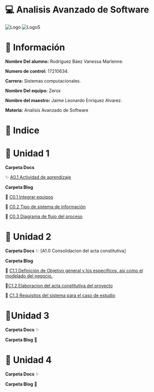# :computer: Analisis Avanzado de Software #

![Logo](img/logo_TECT.png)
![LogoS](img/LogoSistemas.png)

# :woman: Información #

**Nombre Del alumno:** Rodríguez Báez Vanessa Marlenne.

**Numero de control:** 17210634.

**Carrera:** Sistemas computacionales.

**Nombre Del equipo:** Zerox

**Nombre del maestro:** Jaime Leonardo Enriquez Alvarez.

**Materia:** Analisis Avanzado de
Software

# :pushpin: Indice #

# :tulip: Unidad 1

**Carpeta Docs**

:sparkles: [A0.1 Actividad de aprendizaje](Docs/A0.1%20RecopilacionEntrevista_VanessaMarlenneRodriguezBaez.md)

**Carpeta Blog**

  :star2: [C0.1 Integrar equipos](Blog/C0.1%20Integrar%20equipos%20de%20trabajo%20_VanessaMarlenneRodriguezBaez.md)

  :star2: [C0.2  Tipo de sistema de información](Blog/C0.2%20Tipo%20de%20Sistema%20Desarrollar_VanessaMarlenneRodriguezBaez.md)

  :star2: [ C0.3 Diagrama de flujo del proceso](Blog/C0.3_DiagramadeFlujoProceso_VanessaMarlenneRodriguezBaez.md)

 
# :sunflower: Unidad 2

**Carpeta Docs**
:sparkles: [A1.0 Consolidacion del acta constitutiva]

**Carpeta Blog**

:star2: [ C1.1 Definición de Objetivo general y los especificos, asi como el modelado del negocio. ](Blog/C1.1%20ObjetivosGenerales%20especificos_VanessaMarlenneRodriguezBaez.md)

:star2:[C1.2 Elaboracion del acta constitutiva del proyecto](Blog/C1.2%20ActaConstitutiva%20delProyecto_%20VanessaMarlenneRodriguezBaez.md)

:star2: [C1.3 Requisitos del sistema para el caso de estudio](Blog/C1.3_Requisitos_del_sistema_VanessaMarlenneRodriguezBaez.md)
# :cherry_blossom:Unidad 3

**Carpeta Docs**
:sparkles:

**Carpeta Blog**
:star2:

# :rose: Unidad 4

**Carpeta Docs**
:sparkles:

**Carpeta Blog**
:star2: